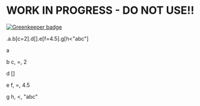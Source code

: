 # WORK IN PROGRESS - DO NOT USE!!

[![Greenkeeper badge](https://badges.greenkeeper.io/ianwremmel/lodash-query.svg)](https://greenkeeper.io/)

.a.b[c=2].d[].e[f=4.5].g[h<"abc"]

a

b
  c, =, 2

d
  []

e
  f, =, 4.5

g
  h, <, "abc"